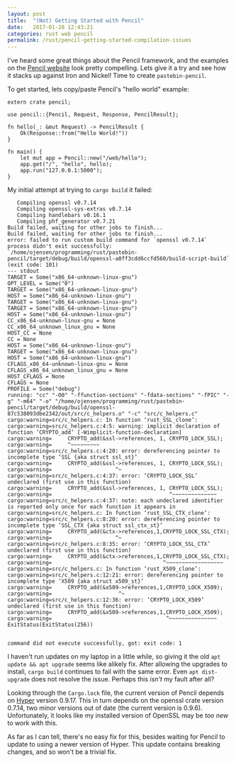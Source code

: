 ```yaml
---
layout: post
title:  "(Not) Getting Started with Pencil"
date:   2017-01-28 12:43:21
categories: rust web pencil
permalink: /rust/pencil-getting-started-compilation-issues
---
```


I've heard some great things about the Pencil framework, and the examples on the [Pencil website](https://fengsp.github.io/blog/2016/3/introducing-pencil/) look pretty compelling. Lets give it a try and see how it stacks up against Iron and Nickel! Time to create `pastebin-pencil`.

To get started, lets copy/paste Pencil's "hello world" example:

    extern crate pencil;

    use pencil::{Pencil, Request, Response, PencilResult};

    fn hello(_: &mut Request) -> PencilResult {
        Ok(Response::from("Hello World!"))
    }

    fn main() {
        let mut app = Pencil::new("/web/hello");
        app.get("/", "hello", hello);
        app.run("127.0.0.1:5000");
    }

My initial attempt at trying to `cargo build` it failed:

       Compiling openssl v0.7.14
       Compiling openssl-sys-extras v0.7.14
       Compiling handlebars v0.16.1
       Compiling phf_generator v0.7.21
    Build failed, waiting for other jobs to finish...
    Build failed, waiting for other jobs to finish...
    error: failed to run custom build command for `openssl v0.7.14`
    process didn't exit successfully: `/home/ojensen/programming/rust/pastebin-pencil/target/debug/build/openssl-a0ff3cdd6ccfd560/build-script-build` (exit code: 101)
    --- stdout
    TARGET = Some("x86_64-unknown-linux-gnu")
    OPT_LEVEL = Some("0")
    TARGET = Some("x86_64-unknown-linux-gnu")
    HOST = Some("x86_64-unknown-linux-gnu")
    TARGET = Some("x86_64-unknown-linux-gnu")
    TARGET = Some("x86_64-unknown-linux-gnu")
    HOST = Some("x86_64-unknown-linux-gnu")
    CC_x86_64-unknown-linux-gnu = None
    CC_x86_64_unknown_linux_gnu = None
    HOST_CC = None
    CC = None
    HOST = Some("x86_64-unknown-linux-gnu")
    TARGET = Some("x86_64-unknown-linux-gnu")
    HOST = Some("x86_64-unknown-linux-gnu")
    CFLAGS_x86_64-unknown-linux-gnu = None
    CFLAGS_x86_64_unknown_linux_gnu = None
    HOST_CFLAGS = None
    CFLAGS = None
    PROFILE = Some("debug")
    running: "cc" "-O0" "-ffunction-sections" "-fdata-sections" "-fPIC" "-g" "-m64" "-o" "/home/ojensen/programming/rust/pastebin-pencil/target/debug/build/openssl-87c538093dbe2342/out/src/c_helpers.o" "-c" "src/c_helpers.c"
    cargo:warning=src/c_helpers.c: In function ‘rust_SSL_clone’:
    cargo:warning=src/c_helpers.c:4:5: warning: implicit declaration of function ‘CRYPTO_add’ [-Wimplicit-function-declaration]
    cargo:warning=     CRYPTO_add(&ssl->references, 1, CRYPTO_LOCK_SSL);
    cargo:warning=     ^~~~~~~~~~
    cargo:warning=src/c_helpers.c:4:20: error: dereferencing pointer to incomplete type ‘SSL {aka struct ssl_st}’
    cargo:warning=     CRYPTO_add(&ssl->references, 1, CRYPTO_LOCK_SSL);
    cargo:warning=                    ^~
    cargo:warning=src/c_helpers.c:4:37: error: ‘CRYPTO_LOCK_SSL’ undeclared (first use in this function)
    cargo:warning=     CRYPTO_add(&ssl->references, 1, CRYPTO_LOCK_SSL);
    cargo:warning=                                     ^~~~~~~~~~~~~~~
    cargo:warning=src/c_helpers.c:4:37: note: each undeclared identifier is reported only once for each function it appears in
    cargo:warning=src/c_helpers.c: In function ‘rust_SSL_CTX_clone’:
    cargo:warning=src/c_helpers.c:8:20: error: dereferencing pointer to incomplete type ‘SSL_CTX {aka struct ssl_ctx_st}’
    cargo:warning=     CRYPTO_add(&ctx->references,1,CRYPTO_LOCK_SSL_CTX);
    cargo:warning=                    ^~
    cargo:warning=src/c_helpers.c:8:35: error: ‘CRYPTO_LOCK_SSL_CTX’ undeclared (first use in this function)
    cargo:warning=     CRYPTO_add(&ctx->references,1,CRYPTO_LOCK_SSL_CTX);
    cargo:warning=                                   ^~~~~~~~~~~~~~~~~~~
    cargo:warning=src/c_helpers.c: In function ‘rust_X509_clone’:
    cargo:warning=src/c_helpers.c:12:21: error: dereferencing pointer to incomplete type ‘X509 {aka struct x509_st}’
    cargo:warning=     CRYPTO_add(&x509->references,1,CRYPTO_LOCK_X509);
    cargo:warning=                     ^~
    cargo:warning=src/c_helpers.c:12:36: error: ‘CRYPTO_LOCK_X509’ undeclared (first use in this function)
    cargo:warning=     CRYPTO_add(&x509->references,1,CRYPTO_LOCK_X509);
    cargo:warning=                                    ^~~~~~~~~~~~~~~~
    ExitStatus(ExitStatus(256))


    command did not execute successfully, got: exit code: 1

I haven't run updates on my laptop in a little while, so giving it the old `apt update && apt upgrade` seems like alikely fix.
After allowing the upgrades to install, `cargo build` continues to fail with the same error.
Even `apt dist-upgrade` does not resolve the issue.
Perhaps this *isn't* my fault after all?

Looking through the `Cargo.lock` file, the current version of Pencil depends on [Hyper](https://github.com/hyperium/hyper) version 0.9.17.
This in turn depends on the openssl crate version 0.7.14, two minor versions out of date (the current version is 0.9.6).
Unfortunately, it looks like my installed version of OpenSSL may be *too new* to work with this.

As far as I can tell, there's no easy fix for this, besides waiting for Pencil to update to using a newer version of Hyper.
This update contains breaking changes, and so won't be a trivial fix.

<!--
*Side Note: like Nickel and in contrast to Iron, Pencil requires dependencies that you may not be planning on using.
For example, it pulls in Handlebars and requires OpenSSL, even if you're planning on making an HTTP-only API service.
This is not necessarily a bad thing: you should be using SSL no matter what you're making, and there are plenty of great tools around for making API services in Rust.
Still, it's something to be aware of, because the SSL dependency in particular is external to Cargo:
    **you will need to ensure that you install a current version of OpenSSL on any machine you wish to compile from or deploy to.***
-->